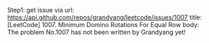 Step1: get issue via url: https://api.github.com/repos/grandyang/leetcode/issues/1007 
 title:[LeetCode] 1007. Minimum Domino Rotations For Equal Row 
 body:  
 The problem No.1007 has not been written by Grandyang yet!